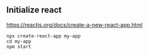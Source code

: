## Initialize react

https://reactjs.org/docs/create-a-new-react-app.html

```
npx create-react-app my-app
cd my-app
npm start
```

